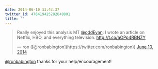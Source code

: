 ```yaml
---
date: 2014-06-10 13:43:37
twitter_id: 476419425282048001
title: ''
---
```


<blockquote class="twitter-tweet"><p lang="en" dir="ltr">Really enjoyed this analysis MT <a href="https://twitter.com/oddEvan?ref_src=twsrc%5Etfw">@oddEvan</a>: I wrote an article on Netflix, HBO, and everything television. <a href="http://t.co/aOPp4RBNZY">http://t.co/aOPp4RBNZY</a></p>&mdash; ron ([@ronbabington](https://twitter.com/ronbabington)) <a href="https://twitter.com/ronbabington/status/476417855856992256?ref_src=twsrc%5Etfw">June 10, 2014</a></blockquote>
<script async src="https://platform.twitter.com/widgets.js" charset="utf-8"></script>

[@ronbabington](https://twitter.com/ronbabington) thanks for your help/encouragement!
